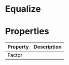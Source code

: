 # Equalize


# Properties


| Property | Description| 
| -------- | -----------|
| Factor |  |





